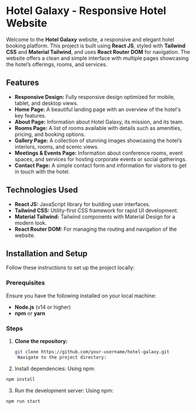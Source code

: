# Hotel Galaxy - Responsive Hotel Website

Welcome to the **Hotel Galaxy** website, a responsive and elegant hotel booking platform. This project is built using **React JS**, styled with **Tailwind CSS** and **Material Tailwind**, and uses **React Router DOM** for navigation. The website offers a clean and simple interface with multiple pages showcasing the hotel’s offerings, rooms, and services.

## Features

- **Responsive Design:** Fully responsive design optimized for mobile, tablet, and desktop views.
- **Home Page:** A beautiful landing page with an overview of the hotel's key features.
- **About Page:** Information about Hotel Galaxy, its mission, and its team.
- **Rooms Page:** A list of rooms available with details such as amenities, pricing, and booking options.
- **Gallery Page:** A collection of stunning images showcasing the hotel’s interiors, rooms, and scenic views.
- **Meetings & Events Page:** Information about conference rooms, event spaces, and services for hosting corporate events or social gatherings.
- **Contact Page:** A simple contact form and information for visitors to get in touch with the hotel.

## Technologies Used

- **React JS:** JavaScript library for building user interfaces.
- **Tailwind CSS:** Utility-first CSS framework for rapid UI development.
- **Material Tailwind:** Tailwind components with Material Design for a modern look.
- **React Router DOM:** For managing the routing and navigation of the website.

## Installation and Setup

Follow these instructions to set up the project locally:

### Prerequisites

Ensure you have the following installed on your local machine:

- **Node.js** (v14 or higher)
- **npm** or **yarn**

### Steps

1. **Clone the repository:**
   ```bash
   git clone https://github.com/your-username/hotel-galaxy.git
    Navigate to the project directory:

2. Install dependencies: Using npm:

```bash
npm install
```

3. Run the development server: Using npm:

```bash
npm run start


